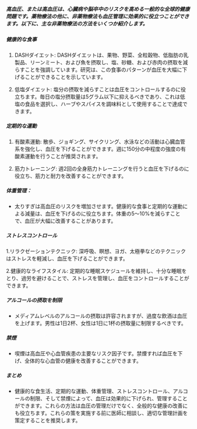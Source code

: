 ##### 高血圧、または高血圧は、心臓病や脳卒中のリスクを高める一般的な全球的健康問題です。薬物療法の他に、非薬物療法も血圧管理に効果的に役立つことができます。以下に、主な非薬物療法の方法をいくつか紹介します。

##### 健康的な食事
1. DASHダイエット: DASHダイエットは、果物、野菜、全粒穀物、低脂肪の乳製品、リーンミート、および魚を摂取し、塩、砂糖、および赤肉の摂取を減らすことを強調しています。研究は、この食事のパターンが血圧を大幅に下げることができることを示しています。

2. 低塩ダイエット: 塩分の摂取を減らすことは血圧をコントロールするのに役立ちます。毎日の塩分摂取量は5グラム以下に抑えるべきであり、これは低塩の食品を選択し、ハーブやスパイスを調味料として使用することで達成できます。

##### 定期的な運動
1. 有酸素運動: 散歩、ジョギング、サイクリング、水泳などの活動は心臓血管系を強化し、血圧を下げることができます。週に150分の中程度の強度の有酸素運動を行うことが推奨されます。

2. 筋力トレーニング: 週2回の全身筋力トレーニングを行うと血圧を下げるのに役立ち、筋力と耐力を改善することができます。

##### 体重管理：
* 太りすぎは高血圧のリスクを増加させます。健康的な食事と定期的な運動による減量は、血圧を下げるのに役立ちます。体重の5〜10%を減らすことで、血圧が大幅に改善することがあります。

##### ストレスコントロール
1.リラクゼーションテクニック: 深呼吸、瞑想、ヨガ、太極拳などのテクニックはストレスを軽減し、血圧を下げることができます。

2.健康的なライフスタイル: 定期的な睡眠スケジュールを維持し、十分な睡眠をとり、過労を避けることで、ストレスを管理し、血圧をコントロールすることができます。

##### アルコールの摂取を制限
* メディアムレベルのアルコールの摂取は許容されますが、過度な飲酒は血圧を上げます。男性は1日2杯、女性は1日に1杯の摂取量に制限するべきです。

##### 禁煙
* 喫煙は高血圧や心血管疾患の主要なリスク因子です。禁煙すれば血圧を下げ、全体的な心血管の健康を改善することができます。

##### まとめ
* 健康的な食生活、定期的な運動、体重管理、ストレスコントロール、アルコールの制限、そして禁煙によって、血圧は効果的に下げられ、管理することができます。これらの方法は血圧の管理だけでなく、全般的な健康の改善にも役立ちます。これらの策を実施する前に医師に相談し、適切な管理計画を策定することを推奨します。